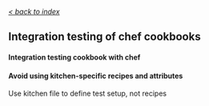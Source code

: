 _[< back to index](README.md)_

## Integration testing of chef cookbooks

#### Integration testing cookbook with chef


#### Avoid using kitchen-specific recipes and attributes
Use kitchen file to define test setup, not recipes
